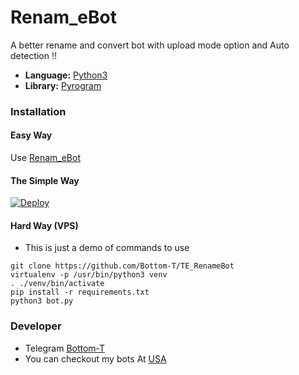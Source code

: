  # Renam_eBot
A better rename and convert bot with upload mode option 
and Auto detection !!

* **Language:** [Python3](https://www.python.org)
* **Library:** [Pyrogram](https://docs.pyrogram.org)

### Installation

#### Easy Way 
Use [Renam_eBot](https://t.me/Renam_eBot) 

#### The Simple Way


[![Deploy](https://www.herokucdn.com/deploy/button.svg)](https://heroku.com/deploy)

#### Hard Way (VPS)
* This is just a demo of commands to use
```
git clone https://github.com/Bottom-T/TE_RenameBot
virtualenv -p /usr/bin/python3 venv
. ./venv/bin/activate
pip install -r requirements.txt
python3 bot.py
```

### Developer 
* Telegram [Bottom-T](https://t.me/us6a02) 
* You can checkout my bots At [USA](https://t.me/us7a5)

